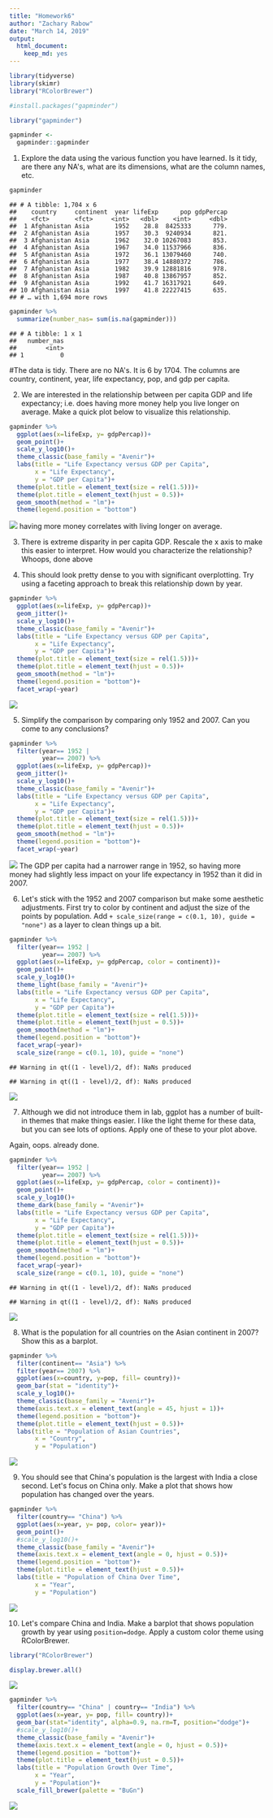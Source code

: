 ```yaml
---
title: "Homework6"
author: "Zachary Rabow"
date: "March 14, 2019"
output: 
  html_document:
    keep_md: yes
---
```



```r
library(tidyverse)
library(skimr)
library("RColorBrewer")
```


```r
#install.packages("gapminder")
```


```r
library("gapminder")
```


```r
gapminder <- 
  gapminder::gapminder
```

1. Explore the data using the various function you have learned. Is it tidy, are there any NA's, what are its dimensions, what are the column names, etc.


```r
gapminder
```

```
## # A tibble: 1,704 x 6
##    country     continent  year lifeExp      pop gdpPercap
##    <fct>       <fct>     <int>   <dbl>    <int>     <dbl>
##  1 Afghanistan Asia       1952    28.8  8425333      779.
##  2 Afghanistan Asia       1957    30.3  9240934      821.
##  3 Afghanistan Asia       1962    32.0 10267083      853.
##  4 Afghanistan Asia       1967    34.0 11537966      836.
##  5 Afghanistan Asia       1972    36.1 13079460      740.
##  6 Afghanistan Asia       1977    38.4 14880372      786.
##  7 Afghanistan Asia       1982    39.9 12881816      978.
##  8 Afghanistan Asia       1987    40.8 13867957      852.
##  9 Afghanistan Asia       1992    41.7 16317921      649.
## 10 Afghanistan Asia       1997    41.8 22227415      635.
## # … with 1,694 more rows
```


```r
gapminder %>% 
  summarize(number_nas= sum(is.na(gapminder)))
```

```
## # A tibble: 1 x 1
##   number_nas
##        <int>
## 1          0
```
 #The data is tidy. There are no NA's. It is 6 by 1704. The columns are country, continent, year, life expectancy, pop, and gdp per capita. 
 
2. We are interested in the relationship between per capita GDP and life expectancy; i.e. does having more money help you live longer on average. Make a quick plot below to visualize this relationship.


```r
gapminder %>% 
  ggplot(aes(x=lifeExp, y= gdpPercap))+
  geom_point()+
  scale_y_log10()+
  theme_classic(base_family = "Avenir")+
  labs(title = "Life Expectancy versus GDP per Capita",
       x = "Life Expectancy",
       y = "GDP per Capita")+
  theme(plot.title = element_text(size = rel(1.5)))+
  theme(plot.title = element_text(hjust = 0.5))+
  geom_smooth(method = "lm")+
  theme(legend.position = "bottom")
```

![](Homework6_files/figure-html/unnamed-chunk-7-1.png)<!-- -->
 having more money correlates with living longer on average.
 
 3. There is extreme disparity in per capita GDP. Rescale the x axis to make this easier to interpret. How would you characterize the relationship?
Whoops, done above

4. This should look pretty dense to you with significant overplotting. Try using a faceting approach to break this relationship down by year.

```r
gapminder %>% 
  ggplot(aes(x=lifeExp, y= gdpPercap))+
  geom_jitter()+
  scale_y_log10()+
  theme_classic(base_family = "Avenir")+
  labs(title = "Life Expectancy versus GDP per Capita",
       x = "Life Expectancy",
       y = "GDP per Capita")+
  theme(plot.title = element_text(size = rel(1.5)))+
  theme(plot.title = element_text(hjust = 0.5))+
  geom_smooth(method = "lm")+
  theme(legend.position = "bottom")+
  facet_wrap(~year)
```

![](Homework6_files/figure-html/unnamed-chunk-8-1.png)<!-- -->

5. Simplify the comparison by comparing only 1952 and 2007. Can you come to any conclusions?


```r
gapminder %>% 
  filter(year== 1952 | 
         year== 2007) %>% 
  ggplot(aes(x=lifeExp, y= gdpPercap))+
  geom_jitter()+
  scale_y_log10()+
  theme_classic(base_family = "Avenir")+
  labs(title = "Life Expectancy versus GDP per Capita",
       x = "Life Expectancy",
       y = "GDP per Capita")+
  theme(plot.title = element_text(size = rel(1.5)))+
  theme(plot.title = element_text(hjust = 0.5))+
  geom_smooth(method = "lm")+
  theme(legend.position = "bottom")+
  facet_wrap(~year)
```

![](Homework6_files/figure-html/unnamed-chunk-9-1.png)<!-- -->
 The GDP per capita had a narrower range in 1952, so having more money had slightly less impact on your life expectancy in 1952 than it did in 2007.
 
 6. Let's stick with the 1952 and 2007 comparison but make some aesthetic adjustments. First try to color by continent and adjust the size of the points by population. Add `+ scale_size(range = c(0.1, 10), guide = "none")` as a layer to clean things up a bit.


```r
gapminder %>% 
  filter(year== 1952 | 
         year== 2007) %>% 
  ggplot(aes(x=lifeExp, y= gdpPercap, color = continent))+
  geom_point()+
  scale_y_log10()+
  theme_light(base_family = "Avenir")+
  labs(title = "Life Expectancy versus GDP per Capita",
       x = "Life Expectancy",
       y = "GDP per Capita")+
  theme(plot.title = element_text(size = rel(1.5)))+
  theme(plot.title = element_text(hjust = 0.5))+
  geom_smooth(method = "lm")+
  theme(legend.position = "bottom")+
  facet_wrap(~year)+
  scale_size(range = c(0.1, 10), guide = "none")
```

```
## Warning in qt((1 - level)/2, df): NaNs produced

## Warning in qt((1 - level)/2, df): NaNs produced
```

![](Homework6_files/figure-html/unnamed-chunk-10-1.png)<!-- -->

7. Although we did not introduce them in lab, ggplot has a number of built-in themes that make things easier. I like the light theme for these data, but you can see lots of options. Apply one of these to your plot above.

Again, oops. already done. 


```r
gapminder %>% 
  filter(year== 1952 | 
         year== 2007) %>% 
  ggplot(aes(x=lifeExp, y= gdpPercap, color = continent))+
  geom_point()+
  scale_y_log10()+
  theme_dark(base_family = "Avenir")+
  labs(title = "Life Expectancy versus GDP per Capita",
       x = "Life Expectancy",
       y = "GDP per Capita")+
  theme(plot.title = element_text(size = rel(1.5)))+
  theme(plot.title = element_text(hjust = 0.5))+
  geom_smooth(method = "lm")+
  theme(legend.position = "bottom")+
  facet_wrap(~year)+
  scale_size(range = c(0.1, 10), guide = "none")
```

```
## Warning in qt((1 - level)/2, df): NaNs produced

## Warning in qt((1 - level)/2, df): NaNs produced
```

![](Homework6_files/figure-html/unnamed-chunk-11-1.png)<!-- -->

8. What is the population for all countries on the Asian continent in 2007? Show this as a barplot.


```r
gapminder %>% 
  filter(continent== "Asia") %>% 
  filter(year== 2007) %>% 
  ggplot(aes(x=country, y=pop, fill= country))+
  geom_bar(stat = "identity")+
  scale_y_log10()+
  theme_classic(base_family = "Avenir")+
  theme(axis.text.x = element_text(angle = 45, hjust = 1))+
  theme(legend.position = "bottom")+
  theme(plot.title = element_text(hjust = 0.5))+
  labs(title = "Population of Asian Countries",
       x = "Country",
       y = "Population")
```

![](Homework6_files/figure-html/unnamed-chunk-12-1.png)<!-- -->

9. You should see that China's population is the largest with India a close second. Let's focus on China only. Make a plot that shows how population has changed over the years.


```r
gapminder %>% 
  filter(country== "China") %>% 
  ggplot(aes(x=year, y= pop, color= year))+
  geom_point()+
  #scale_y_log10()+
  theme_classic(base_family = "Avenir")+
  theme(axis.text.x = element_text(angle = 0, hjust = 0.5))+
  theme(legend.position = "bottom")+
  theme(plot.title = element_text(hjust = 0.5))+
  labs(title = "Population of China Over Time",
       x = "Year",
       y = "Population")
```

![](Homework6_files/figure-html/unnamed-chunk-13-1.png)<!-- -->


10. Let's compare China and India. Make a barplot that shows population growth by year using `position=dodge`. Apply a custom color theme using RColorBrewer.

```r
library("RColorBrewer")
```


```r
display.brewer.all()
```

![](Homework6_files/figure-html/unnamed-chunk-15-1.png)<!-- -->


```r
gapminder %>% 
  filter(country== "China" | country== "India") %>% 
  ggplot(aes(x=year, y= pop, fill= country))+
  geom_bar(stat="identity", alpha=0.9, na.rm=T, position="dodge")+  
  #scale_y_log10()+
  theme_classic(base_family = "Avenir")+
  theme(axis.text.x = element_text(angle = 0, hjust = 0.5))+
  theme(legend.position = "bottom")+
  theme(plot.title = element_text(hjust = 0.5))+
  labs(title = "Population Growth Over Time",
       x = "Year",
       y = "Population")+
  scale_fill_brewer(palette = "BuGn")
```

![](Homework6_files/figure-html/unnamed-chunk-16-1.png)<!-- -->

